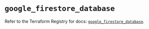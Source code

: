 # `google_firestore_database`

Refer to the Terraform Registry for docs: [`google_firestore_database`](https://registry.terraform.io/providers/hashicorp/google-beta/5.19.0/docs/resources/google_firestore_database).
